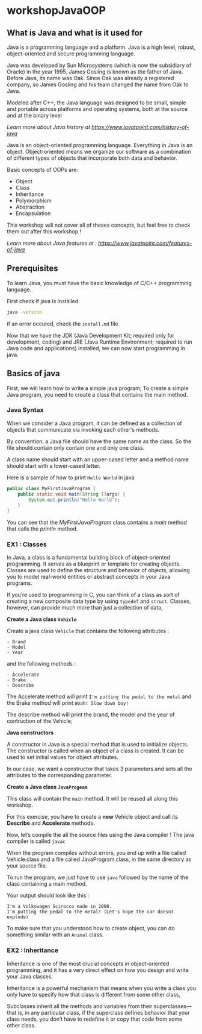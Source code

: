 # workshopJavaOOP

## What is Java and what is it used for

Java is a programming language and a platform. Java is a high level, robust, object-oriented and secure programming language.

Java was developed by Sun Microsystems (which is now the subsidiary of Oracle) in the year 1995. James Gosling is known as the father of Java. Before Java, its name was Oak. Since Oak was already a registered company, so James Gosling and his team changed the name from Oak to Java.

Modeled after C++, the Java language was designed to be small, simple
and portable across platforms and operating systems, both at the source and at the binary level

*Learn more about Java history at https://www.javatpoint.com/history-of-java*

Java is an object-oriented programming language. Everything in Java is an object. Object-oriented means we organize our software as a combination of different types of objects that incorporate both data and behavior.

Basic concepts of OOPs are:
* Object
* Class
* Inheritance
* Polymorphism
* Abstraction
* Encapsulation

This workshop will not cover all of theses concepts, but feel free to check them out after this workshop !

*Learn more about Java features at : https://www.javatpoint.com/features-of-java*

## Prerequisites

To learn Java, you must have the basic knowledge of C/C++ programming language.

First check if java is installed

```bash
java -version
```

if an error occured, check the `install.md` file

Now that we have the JDK (Java Development Kit; required only for development, coding) and JRE (Java Runtime Environment; required to run Java code and applications) installed, we can now start programming in java.

## Basics of java

First, we will learn how to write a simple java program;
To create a simple Java program, you need to create a class that contains the main method.

### Java Syntax

When we consider a Java program, it can be defined as a collection of objects that communicate via invoking each other's methods.

By convention, a Java file should have the same name as the class. So the file should contain only contain one and only one class.

A class name should start with an upper-cased letter and a method name should start with a lower-cased letter.

Here is a sample of how to print `Hello World` in java

```java
public class MyFirstJavaProgram {
    public static void main(String []args) {
        System.out.println("Hello World");
    }
}
```

You can see that the *MyFirstJavaProgram* class contains a *main* method that calls the *println* method.

### EX1 : Classes

In Java, a class is a fundamental building block of object-oriented programming. It serves as a blueprint or template for creating objects.
Classes are used to define the structure and behavior of objects, allowing you to model real-world entities or abstract concepts in your Java programs.

If you’re used to programming in C, you can think of a class as sort of creating a new composite data type by using `typedef` and `struct`.
Classes, however, can provide much more than just a collection of data,

**Create a Java class `Vehicle`**

Create a java class `Vehicle` that contains the following attributes :

    - Brand
    - Model
    - Year

and the following methods :

    - Accelerate
    - Brake
    - Describe

The Accelerate method will print `I'm putting the pedal to the metal` and the Brake method will print `Woah! Slow down boy!`

The describe method will print the brand, the model and the year of contruction of the Vehicle;

**Java constructors**

A constructor in Java is a special method that is used to initialize objects. The constructor is called when an object of a class is created.
It can be used to set initial values for object attributes.

In our case, we want a constructor that takes 3 parameters and sets all the attributes to the corresponding parameter.

**Create a Java class `JavaProgeam`** 

This class will contain the `main` method.
It will be reused all along this workshop.

For this exercise, you have to create a **new** Vehicle object and call its **Describe** and **Accelerate** methods.

Now, let’s compile the all the source files using the Java compiler ! The java compiler is called `javac`

When the program compiles without errors, you end up with a file called Vehicle.class and a file called JavaProgram.class, in the same directory as your source file.

To run the program, we just have to use `java` followed by the name of the class containing a main method.

Your output should look like this :

```text
I'm a Volkswagen Scirocco made in 2008.
I'm putting the pedal to the metal! (Let's hope the car doesnt explode)
```

To make sure that you understood how to create object, you can do something similar with an `Animal` class.

### EX2 : Inheritance

Inheritance is one of the most crucial concepts in object-oriented programming, and it has a very direct effect on how you design and write your Java classes.

Inheritance is a powerful mechanism that means when you write a class you only have to specify how that class is different from some other class,


Subclasses inherit all the methods and variables from their superclasses—that is, in any particular
class, if the superclass defines behavior that your class needs, you don’t have to redefine it or copy
that code from some other class.

